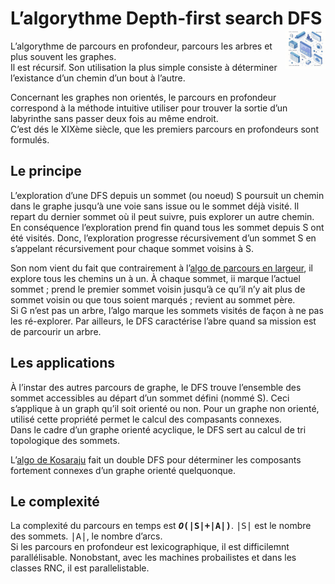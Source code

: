 # **L’algorythme Depth-first search DFS**<a href="../../"><img src="../../assets/atomicDs.png" alt="Data science" align="right" height="64px"></a>
L’algorythme de parcours en profondeur, parcours les arbres et plus souvent les graphes.  
Il est récursif. Son utilisation la plus simple consiste à déterminer l’existance d’un chemin d’un bout à l’autre.

Concernant les graphes non orientés, le parcours en profondeur correspond à la méthode intuitive utiliser pour trouver la sortie d’un labyrinthe sans passer deux fois au même endroit.  
C’est dés le XIXème siècle, que les premiers parcours en profondeurs sont formulés. 
## **Le principe**
L’exploration d’une DFS depuis un sommet (ou noeud) S poursuit un chemin dans le graphe jusqu’à une voie sans issue ou le sommet déjà visité. Il repart du dernier sommet où il peut suivre, puis explorer un autre chemin. En conséquence l’exploration prend fin quand tous les sommet depuis S ont été visités. Donc, l’exploration progresse récursivement d’un sommet S en s’appelant récursivement pour chaque sommet voisins à S.

Son nom vient du fait que contrairement à l’[algo de parcours en largeur](../bfs), il explore tous les chemins un à un. À chaque sommet, ii marque l’actuel sommet ; prend le premier sommet voisin jusqu’à ce qu’il n’y ait plus de sommet voisin ou que tous soient marqués ; revient au sommet père.  
Si G n’est pas un arbre, l’algo marque les sommets visités de façon à ne pas les ré-explorer. Par ailleurs, le DFS caractérise l’abre quand sa mission est de parcourir un arbre.
## **Les applications**
À l’instar des autres parcours de graphe, le DFS trouve l’ensemble des sommet accessibles au départ d’un sommet défini (nommé S). Ceci s’applique à un graph qu’il soit orienté ou non. Pour un graphe non orienté, utilisé cette propriété permet le calcul des compasants connexes.  
Dans le cadre d’un graphe orienté acyclique, le DFS sert au calcul de tri topologique des sommets.

L’[algo de Kosaraju](../kosaraju) fait un double DFS pour déterminer les composants fortement connexes d’un graphe orienté quelquonque.
## **Le complexité**
La complexité du parcours en temps est <b><kbd>_O_(|S|+|A|)</kbd></b>. <kbd>|S|</kbd> est le nombre des sommets. <kbd>|A|</kbd>, le nombre d’arcs.  
Si les parcours en profondeur est lexicographique<!-- (ordre défini sur les suites finies d'éléments d'un ensemble ordonné)-->, il est difficilemnt parallélisable. Nonobstant, avec les machines probailistes et dans les classes RNC, il est parallelistable.